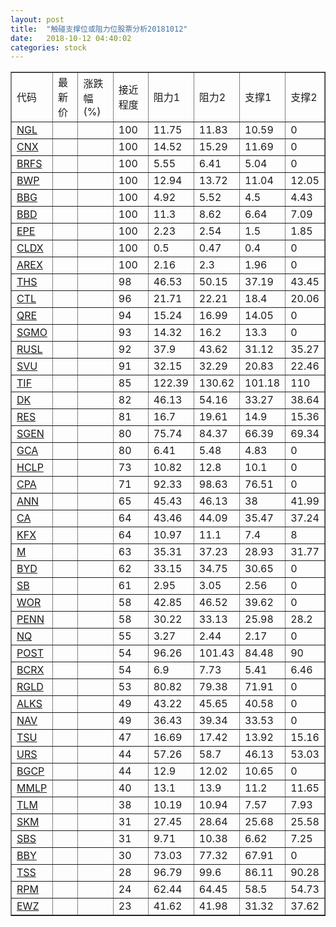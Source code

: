 ```yaml
---
layout: post
title:  "触碰支撑位或阻力位股票分析20181012"
date:   2018-10-12 04:40:02
categories: stock
---
```

<script type="text/javascript">
var stockList = []
stockList.push('gb_ngl');
stockList.push('gb_cnx');
stockList.push('gb_brfs');
stockList.push('gb_bwp');
stockList.push('gb_bbg');
stockList.push('gb_bbd');
stockList.push('gb_epe');
stockList.push('gb_cldx');
stockList.push('gb_arex');
stockList.push('gb_ths');
stockList.push('gb_ctl');
stockList.push('gb_qre');
stockList.push('gb_sgmo');
stockList.push('gb_rusl');
stockList.push('gb_svu');
stockList.push('gb_tif');
stockList.push('gb_dk');
stockList.push('gb_res');
stockList.push('gb_sgen');
stockList.push('gb_gca');
stockList.push('gb_hclp');
stockList.push('gb_cpa');
stockList.push('gb_ann');
stockList.push('gb_ca');
stockList.push('gb_kfx');
stockList.push('gb_m');
stockList.push('gb_byd');
stockList.push('gb_sb');
stockList.push('gb_wor');
stockList.push('gb_penn');
stockList.push('gb_nq');
stockList.push('gb_post');
stockList.push('gb_bcrx');
stockList.push('gb_rgld');
stockList.push('gb_alks');
stockList.push('gb_nav');
stockList.push('gb_tsu');
stockList.push('gb_urs');
stockList.push('gb_bgcp');
stockList.push('gb_mmlp');
stockList.push('gb_tlm');
stockList.push('gb_skm');
stockList.push('gb_sbs');
stockList.push('gb_bby');
stockList.push('gb_tss');
stockList.push('gb_rpm');
stockList.push('gb_ewz');
</script>
<table border="1">
 <tr>
 <td>代码</td>
 <td>最新价</td>
 <td>涨跌幅(%)</td>
 <td>接近程度</td>
 <td>阻力1</td>
 <td>阻力2</td>
 <td>支撑1</td>
 <td>支撑2</td>
</tr>
  <tr id="ngl" class="red">
  <td><a href="http://stock.finance.sina.com.cn/usstock/quotes/NGL.html" target="_blank">NGL</a></td><td></td><td></td><td>100</td><td>11.75</td><td>11.83</td><td>10.59</td><td>0</td></tr>
  <tr id="cnx" class="red">
  <td><a href="http://stock.finance.sina.com.cn/usstock/quotes/CNX.html" target="_blank">CNX</a></td><td></td><td></td><td>100</td><td>14.52</td><td>15.29</td><td>11.69</td><td>0</td></tr>
  <tr id="brfs" class="red">
  <td><a href="http://stock.finance.sina.com.cn/usstock/quotes/BRFS.html" target="_blank">BRFS</a></td><td></td><td></td><td>100</td><td>5.55</td><td>6.41</td><td>5.04</td><td>0</td></tr>
  <tr id="bwp" class="green">
  <td><a href="http://stock.finance.sina.com.cn/usstock/quotes/BWP.html" target="_blank">BWP</a></td><td></td><td></td><td>100</td><td>12.94</td><td>13.72</td><td>11.04</td><td>12.05</td></tr>
  <tr id="bbg" class="red">
  <td><a href="http://stock.finance.sina.com.cn/usstock/quotes/BBG.html" target="_blank">BBG</a></td><td></td><td></td><td>100</td><td>4.92</td><td>5.52</td><td>4.5</td><td>4.43</td></tr>
  <tr id="bbd" class="red">
  <td><a href="http://stock.finance.sina.com.cn/usstock/quotes/BBD.html" target="_blank">BBD</a></td><td></td><td></td><td>100</td><td>11.3</td><td>8.62</td><td>6.64</td><td>7.09</td></tr>
  <tr id="epe" class="red">
  <td><a href="http://stock.finance.sina.com.cn/usstock/quotes/EPE.html" target="_blank">EPE</a></td><td></td><td></td><td>100</td><td>2.23</td><td>2.54</td><td>1.5</td><td>1.85</td></tr>
  <tr id="cldx" class="green">
  <td><a href="http://stock.finance.sina.com.cn/usstock/quotes/CLDX.html" target="_blank">CLDX</a></td><td></td><td></td><td>100</td><td>0.5</td><td>0.47</td><td>0.4</td><td>0</td></tr>
  <tr id="arex" class="green">
  <td><a href="http://stock.finance.sina.com.cn/usstock/quotes/AREX.html" target="_blank">AREX</a></td><td></td><td></td><td>100</td><td>2.16</td><td>2.3</td><td>1.96</td><td>0</td></tr>
  <tr id="ths" class="red">
  <td><a href="http://stock.finance.sina.com.cn/usstock/quotes/THS.html" target="_blank">THS</a></td><td></td><td></td><td>98</td><td>46.53</td><td>50.15</td><td>37.19</td><td>43.45</td></tr>
  <tr id="ctl" class="green">
  <td><a href="http://stock.finance.sina.com.cn/usstock/quotes/CTL.html" target="_blank">CTL</a></td><td></td><td></td><td>96</td><td>21.71</td><td>22.21</td><td>18.4</td><td>20.06</td></tr>
  <tr id="qre" class="red">
  <td><a href="http://stock.finance.sina.com.cn/usstock/quotes/QRE.html" target="_blank">QRE</a></td><td></td><td></td><td>94</td><td>15.24</td><td>16.99</td><td>14.05</td><td>0</td></tr>
  <tr id="sgmo" class="green">
  <td><a href="http://stock.finance.sina.com.cn/usstock/quotes/SGMO.html" target="_blank">SGMO</a></td><td></td><td></td><td>93</td><td>14.32</td><td>16.2</td><td>13.3</td><td>0</td></tr>
  <tr id="rusl" class="green">
  <td><a href="http://stock.finance.sina.com.cn/usstock/quotes/RUSL.html" target="_blank">RUSL</a></td><td></td><td></td><td>92</td><td>37.9</td><td>43.62</td><td>31.12</td><td>35.27</td></tr>
  <tr id="svu" class="red">
  <td><a href="http://stock.finance.sina.com.cn/usstock/quotes/SVU.html" target="_blank">SVU</a></td><td></td><td></td><td>91</td><td>32.15</td><td>32.29</td><td>20.83</td><td>22.46</td></tr>
  <tr id="tif" class="green">
  <td><a href="http://stock.finance.sina.com.cn/usstock/quotes/TIF.html" target="_blank">TIF</a></td><td></td><td></td><td>85</td><td>122.39</td><td>130.62</td><td>101.18</td><td>110</td></tr>
  <tr id="dk" class="green">
  <td><a href="http://stock.finance.sina.com.cn/usstock/quotes/DK.html" target="_blank">DK</a></td><td></td><td></td><td>82</td><td>46.13</td><td>54.16</td><td>33.27</td><td>38.64</td></tr>
  <tr id="res" class="green">
  <td><a href="http://stock.finance.sina.com.cn/usstock/quotes/RES.html" target="_blank">RES</a></td><td></td><td></td><td>81</td><td>16.7</td><td>19.61</td><td>14.9</td><td>15.36</td></tr>
  <tr id="sgen" class="green">
  <td><a href="http://stock.finance.sina.com.cn/usstock/quotes/SGEN.html" target="_blank">SGEN</a></td><td></td><td></td><td>80</td><td>75.74</td><td>84.37</td><td>66.39</td><td>69.34</td></tr>
  <tr id="gca" class="green">
  <td><a href="http://stock.finance.sina.com.cn/usstock/quotes/GCA.html" target="_blank">GCA</a></td><td></td><td></td><td>80</td><td>6.41</td><td>5.48</td><td>4.83</td><td>0</td></tr>
  <tr id="hclp" class="red">
  <td><a href="http://stock.finance.sina.com.cn/usstock/quotes/HCLP.html" target="_blank">HCLP</a></td><td></td><td></td><td>73</td><td>10.82</td><td>12.8</td><td>10.1</td><td>0</td></tr>
  <tr id="cpa" class="green">
  <td><a href="http://stock.finance.sina.com.cn/usstock/quotes/CPA.html" target="_blank">CPA</a></td><td></td><td></td><td>71</td><td>92.33</td><td>98.63</td><td>76.51</td><td>0</td></tr>
  <tr id="ann" class="red">
  <td><a href="http://stock.finance.sina.com.cn/usstock/quotes/ANN.html" target="_blank">ANN</a></td><td></td><td></td><td>65</td><td>45.43</td><td>46.13</td><td>38</td><td>41.99</td></tr>
  <tr id="ca" class="green">
  <td><a href="http://stock.finance.sina.com.cn/usstock/quotes/CA.html" target="_blank">CA</a></td><td></td><td></td><td>64</td><td>43.46</td><td>44.09</td><td>35.47</td><td>37.24</td></tr>
  <tr id="kfx" class="green">
  <td><a href="http://stock.finance.sina.com.cn/usstock/quotes/KFX.html" target="_blank">KFX</a></td><td></td><td></td><td>64</td><td>10.97</td><td>11.1</td><td>7.4</td><td>8</td></tr>
  <tr id="m" class="green">
  <td><a href="http://stock.finance.sina.com.cn/usstock/quotes/M.html" target="_blank">M</a></td><td></td><td></td><td>63</td><td>35.31</td><td>37.23</td><td>28.93</td><td>31.77</td></tr>
  <tr id="byd" class="green">
  <td><a href="http://stock.finance.sina.com.cn/usstock/quotes/BYD.html" target="_blank">BYD</a></td><td></td><td></td><td>62</td><td>33.15</td><td>34.75</td><td>30.65</td><td>0</td></tr>
  <tr id="sb" class="green">
  <td><a href="http://stock.finance.sina.com.cn/usstock/quotes/SB.html" target="_blank">SB</a></td><td></td><td></td><td>61</td><td>2.95</td><td>3.05</td><td>2.56</td><td>0</td></tr>
  <tr id="wor" class="red">
  <td><a href="http://stock.finance.sina.com.cn/usstock/quotes/WOR.html" target="_blank">WOR</a></td><td></td><td></td><td>58</td><td>42.85</td><td>46.52</td><td>39.62</td><td>0</td></tr>
  <tr id="penn" class="green">
  <td><a href="http://stock.finance.sina.com.cn/usstock/quotes/PENN.html" target="_blank">PENN</a></td><td></td><td></td><td>58</td><td>30.22</td><td>33.13</td><td>25.98</td><td>28.2</td></tr>
  <tr id="nq" class="green">
  <td><a href="http://stock.finance.sina.com.cn/usstock/quotes/NQ.html" target="_blank">NQ</a></td><td></td><td></td><td>55</td><td>3.27</td><td>2.44</td><td>2.17</td><td>0</td></tr>
  <tr id="post" class="green">
  <td><a href="http://stock.finance.sina.com.cn/usstock/quotes/POST.html" target="_blank">POST</a></td><td></td><td></td><td>54</td><td>96.26</td><td>101.43</td><td>84.48</td><td>90</td></tr>
  <tr id="bcrx" class="green">
  <td><a href="http://stock.finance.sina.com.cn/usstock/quotes/BCRX.html" target="_blank">BCRX</a></td><td></td><td></td><td>54</td><td>6.9</td><td>7.73</td><td>5.41</td><td>6.46</td></tr>
  <tr id="rgld" class="red">
  <td><a href="http://stock.finance.sina.com.cn/usstock/quotes/RGLD.html" target="_blank">RGLD</a></td><td></td><td></td><td>53</td><td>80.82</td><td>79.38</td><td>71.91</td><td>0</td></tr>
  <tr id="alks" class="red">
  <td><a href="http://stock.finance.sina.com.cn/usstock/quotes/ALKS.html" target="_blank">ALKS</a></td><td></td><td></td><td>49</td><td>43.22</td><td>45.65</td><td>40.58</td><td>0</td></tr>
  <tr id="nav" class="red">
  <td><a href="http://stock.finance.sina.com.cn/usstock/quotes/NAV.html" target="_blank">NAV</a></td><td></td><td></td><td>49</td><td>36.43</td><td>39.34</td><td>33.53</td><td>0</td></tr>
  <tr id="tsu" class="green">
  <td><a href="http://stock.finance.sina.com.cn/usstock/quotes/TSU.html" target="_blank">TSU</a></td><td></td><td></td><td>47</td><td>16.69</td><td>17.42</td><td>13.92</td><td>15.16</td></tr>
  <tr id="urs" class="green">
  <td><a href="http://stock.finance.sina.com.cn/usstock/quotes/URS.html" target="_blank">URS</a></td><td></td><td></td><td>44</td><td>57.26</td><td>58.7</td><td>46.13</td><td>53.03</td></tr>
  <tr id="bgcp" class="green">
  <td><a href="http://stock.finance.sina.com.cn/usstock/quotes/BGCP.html" target="_blank">BGCP</a></td><td></td><td></td><td>44</td><td>12.9</td><td>12.02</td><td>10.65</td><td>0</td></tr>
  <tr id="mmlp" class="green">
  <td><a href="http://stock.finance.sina.com.cn/usstock/quotes/MMLP.html" target="_blank">MMLP</a></td><td></td><td></td><td>40</td><td>13.1</td><td>13.9</td><td>11.2</td><td>11.65</td></tr>
  <tr id="tlm" class="green">
  <td><a href="http://stock.finance.sina.com.cn/usstock/quotes/TLM.html" target="_blank">TLM</a></td><td></td><td></td><td>38</td><td>10.19</td><td>10.94</td><td>7.57</td><td>7.93</td></tr>
  <tr id="skm" class="green">
  <td><a href="http://stock.finance.sina.com.cn/usstock/quotes/SKM.html" target="_blank">SKM</a></td><td></td><td></td><td>31</td><td>27.45</td><td>28.64</td><td>25.68</td><td>25.58</td></tr>
  <tr id="sbs" class="green">
  <td><a href="http://stock.finance.sina.com.cn/usstock/quotes/SBS.html" target="_blank">SBS</a></td><td></td><td></td><td>31</td><td>9.71</td><td>10.38</td><td>6.62</td><td>7.25</td></tr>
  <tr id="bby" class="red">
  <td><a href="http://stock.finance.sina.com.cn/usstock/quotes/BBY.html" target="_blank">BBY</a></td><td></td><td></td><td>30</td><td>73.03</td><td>77.32</td><td>67.91</td><td>0</td></tr>
  <tr id="tss" class="green">
  <td><a href="http://stock.finance.sina.com.cn/usstock/quotes/TSS.html" target="_blank">TSS</a></td><td></td><td></td><td>28</td><td>96.79</td><td>99.6</td><td>86.11</td><td>90.28</td></tr>
  <tr id="rpm" class="green">
  <td><a href="http://stock.finance.sina.com.cn/usstock/quotes/RPM.html" target="_blank">RPM</a></td><td></td><td></td><td>24</td><td>62.44</td><td>64.45</td><td>58.5</td><td>54.73</td></tr>
  <tr id="ewz" class="green">
  <td><a href="http://stock.finance.sina.com.cn/usstock/quotes/EWZ.html" target="_blank">EWZ</a></td><td></td><td></td><td>23</td><td>41.62</td><td>41.98</td><td>31.32</td><td>37.62</td></tr>
</table>
